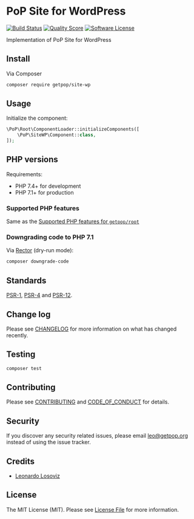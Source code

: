 # PoP Site for WordPress
[![Build Status][ico-travis]][link-travis]
[![Quality Score][ico-code-quality]][link-code-quality]
[![Software License][ico-license]](LICENSE.md)

<!--
[![Latest Version on Packagist][ico-version]][link-packagist]
[![Coverage Status][ico-scrutinizer]][link-scrutinizer]
[![Total Downloads][ico-downloads]][link-downloads]
-->

Implementation of PoP Site for WordPress

## Install

Via Composer

``` bash
composer require getpop/site-wp
```

## Usage

Initialize the component:

``` php
\PoP\Root\ComponentLoader::initializeComponents([
    \PoP\SiteWP\Component::class,
]);
```

## PHP versions

Requirements:

- PHP 7.4+ for development
- PHP 7.1+ for production

### Supported PHP features

Same as the [Supported PHP features for `getpop/root`](https://github.com/getpop/root/#supported-php-features)

### Downgrading code to PHP 7.1

Via [Rector](https://github.com/rectorphp/rector) (dry-run mode):

```bash
composer downgrade-code
```

## Standards

[PSR-1](https://www.php-fig.org/psr/psr-1), [PSR-4](https://www.php-fig.org/psr/psr-4) and [PSR-12](https://www.php-fig.org/psr/psr-12).

## Change log

Please see [CHANGELOG](CHANGELOG.md) for more information on what has changed recently.

## Testing

``` bash
composer test
```

## Contributing

Please see [CONTRIBUTING](CONTRIBUTING.md) and [CODE_OF_CONDUCT](CODE_OF_CONDUCT.md) for details.

## Security

If you discover any security related issues, please email leo@getpop.org instead of using the issue tracker.

## Credits

- [Leonardo Losoviz][link-author]

## License

The MIT License (MIT). Please see [License File](LICENSE.md) for more information.

[ico-version]: https://img.shields.io/packagist/v/getpop/site-wp.svg?style=flat-square
[ico-license]: https://img.shields.io/badge/license-MIT-brightgreen.svg?style=flat-square
[ico-travis]: https://img.shields.io/travis/getpop/site-wp/master.svg?style=flat-square
[ico-scrutinizer]: https://img.shields.io/scrutinizer/coverage/g/getpop/site-wp.svg?style=flat-square
[ico-code-quality]: https://img.shields.io/scrutinizer/g/getpop/site-wp.svg?style=flat-square
[ico-downloads]: https://img.shields.io/packagist/dt/getpop/site-wp.svg?style=flat-square

[link-packagist]: https://packagist.org/packages/getpop/site-wp
[link-travis]: https://travis-ci.org/getpop/site-wp
[link-scrutinizer]: https://scrutinizer-ci.com/g/getpop/site-wp/code-structure
[link-code-quality]: https://scrutinizer-ci.com/g/getpop/site-wp
[link-downloads]: https://packagist.org/packages/getpop/site-wp
[link-contributors]: ../../contributors
[link-author]: https://github.com/leoloso
